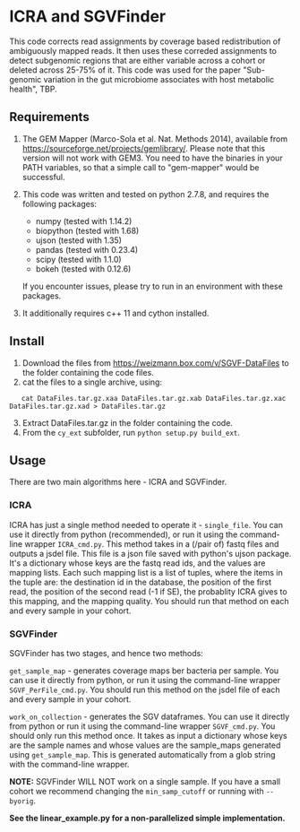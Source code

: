 # ICRA and SGVFinder

This code corrects read assignments by coverage based redistribution
of ambiguously mapped reads. It then uses these correded assignments
to detect subgenomic regions that are either variable across a cohort
or deleted across 25-75% of it. 
This code was used for the paper "Sub-genomic variation in the gut 
microbiome associates with host metabolic health", TBP. 


## Requirements

1.  The GEM Mapper (Marco-Sola et al. Nat. Methods 2014), available 
    from https://sourceforge.net/projects/gemlibrary/. Please note 
    that this version will not work with GEM3. You need to have the 
    binaries in your PATH variables, so that a simple call to 
    "gem-mapper" would be successful.
2.  This code was written and tested on python 2.7.8, and requires the following packages:
    - numpy (tested with 1.14.2)
    - biopython (tested with 1.68)
    - ujson (tested with 1.35)
    - pandas (tested with 0.23.4)
    - scipy (tested with 1.1.0)
    - bokeh (tested with 0.12.6)

    If you encounter issues, please try to run in an environment with
    these packages.
3. It additionally requires c++ 11 and cython installed.
    
## Install

1. Download the files from https://weizmann.box.com/v/SGVF-DataFiles 
   to the folder containing the code files. 
2. cat the files to a single archive, using: 
```
   cat DataFiles.tar.gz.xaa DataFiles.tar.gz.xab DataFiles.tar.gz.xac DataFiles.tar.gz.xad > DataFiles.tar.gz
```
3. Extract DataFiles.tar.gz in the folder containing the code. 
4. From the ```cy_ext``` subfolder, run ```python setup.py build_ext```.

## Usage

There are two main algorithms here - ICRA and SGVFinder.

### ICRA
ICRA has just a single method needed to operate it - ```single_file```. You 
can use it directly from python (recommended), or run it using the 
command-line wrapper ```ICRA_cmd.py```. This method takes in a (/pair of) 
fastq files and outputs a jsdel file. This file is a json file saved
with python's ujson package. It's a dictionary whose keys are the fastq
read ids, and the values are mapping lists. Each such mapping list is
a list of tuples, where the items in the tuple are: the destination id
in the database, the position of the first read, the position of the 
second read (-1 if SE), the probablity ICRA gives to this mapping, 
and the mapping quality.
You should run that method on each and every sample in your cohort.

### SGVFinder
SGVFinder has two stages, and hence two methods:

```get_sample_map``` - generates coverage maps ber bacteria per sample. You 
can use it directly from python, or run it using the command-line 
wrapper ```SGVF_PerFile_cmd.py```. You should run this method on the jsdel file
of each and every sample in your cohort.

```work_on_collection``` - generates the SGV dataframes. You can use it
directly from python or run it using the command-line wrapper ```SGVF_cmd.py```.
You should only run this method once. It takes as input a dictionary
whose keys are the sample names and whose values are the sample_maps 
generated using ```get_sample_map```. This is generated automatically from a
glob string with the command-line wrapper.

**NOTE:** SGVFinder WILL NOT work on a single sample. If you have a small 
cohort we recommend changing the ```min_samp_cutoff``` or running with ```--byorig```.


**See the linear_example.py for a non-parallelized simple implementation.**

